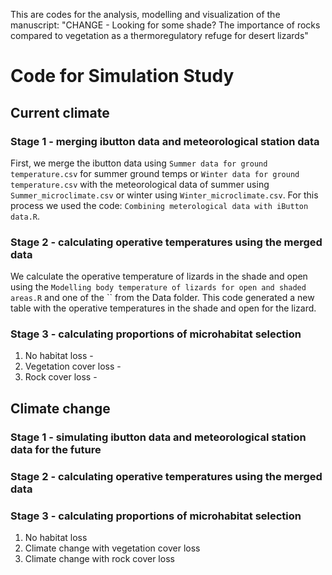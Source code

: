 This are codes for the analysis, modelling and visualization of the manuscript: "CHANGE - Looking  for some shade? The importance of rocks compared to vegetation as a thermoregulatory refuge for desert lizards" 

# Code for Simulation Study

## Current climate

### Stage 1 - merging ibutton data and meteorological station data
First, we merge the ibutton data using `Summer data for ground temperature.csv` for summer ground temps or `Winter data for ground temperature.csv` with the meteorological data of summer using `Summer_microclimate.csv` or winter using `Winter_microclimate.csv`. For this process we used the code: `Combining meterological data with iButton data.R`.
### Stage 2 - calculating operative temperatures using the merged data

We calculate the operative temperature of lizards in the shade and open using the `Modelling body temperature of lizards for open and shaded areas.R` and one of the `` from the Data folder. This code generated a new table with the operative temperatures in the shade and open for the lizard.

### Stage 3 - calculating proportions of microhabitat selection

1. No habitat loss - 
2. Vegetation cover loss - 
3. Rock cover loss - 

## Climate change

### Stage 1 - simulating ibutton data and meteorological station data for the future

### Stage 2 - calculating operative temperatures using the merged data

### Stage 3 - calculating proportions of microhabitat selection

1. No habitat loss  
2. Climate change with vegetation cover loss
3. Climate change with rock cover loss

